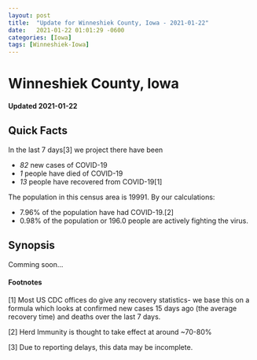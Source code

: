 ```yaml
---
layout: post
title:  "Update for Winneshiek County, Iowa - 2021-01-22"
date:   2021-01-22 01:01:29 -0600
categories: [Iowa]
tags: [Winneshiek-Iowa]
---
```


# Winneshiek County, Iowa
#### Updated 2021-01-22

## Quick Facts

In the last 7 days[3] we project there have been
- *82* new cases of COVID-19
- *1* people have died of COVID-19
- *13* people have recovered from COVID-19[1]

The population in this census area is 19991. By our calculations:
- 7.96% of the population have had COVID-19.[2]
- 0.98% of the population or 196.0 people are actively fighting the virus.

## Synopsis

Comming soon...


#### Footnotes

[1] Most US CDC offices do give any recovery statistics- we base this on a formula which looks at confirmed new cases
15 days ago (the average recovery time) and deaths over the last 7 days.

[2] Herd Immunity is thought to take effect at around ~70-80%

[3] Due to reporting delays, this data may be incomplete.
 
    